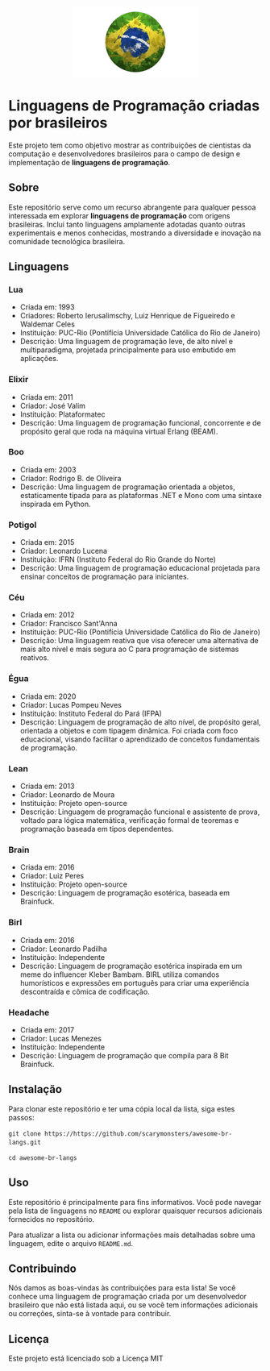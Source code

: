 <p align="center">
  <a href="">
    <img alt="Logo" src="brazil.png" min-width="250px" max-width="250px" width="250px" align="center">  
  </a>
</p>

# Linguagens de Programação criadas por brasileiros 

Este projeto tem como objetivo mostrar as contribuições de cientistas da computação e desenvolvedores brasileiros para o campo de design e implementação de **linguagens de programação**.

## Sobre

Este repositório serve como um recurso abrangente para qualquer pessoa interessada em explorar **linguagens de programação** com origens brasileiras. Inclui tanto linguagens amplamente adotadas quanto outras experimentais e menos conhecidas, mostrando a diversidade e inovação na comunidade tecnológica brasileira.

## Linguagens

### Lua

- Criada em: 1993
- Criadores: Roberto Ierusalimschy, Luiz Henrique de Figueiredo e Waldemar Celes
- Instituição: PUC-Rio (Pontifícia Universidade Católica do Rio de Janeiro)
- Descrição: Uma linguagem de programação leve, de alto nível e multiparadigma, projetada principalmente para uso embutido em aplicações.

### Elixir

- Criada em: 2011
- Criador: José Valim
- Instituição: Plataformatec
- Descrição: Uma linguagem de programação funcional, concorrente e de propósito geral que roda na máquina virtual Erlang (BEAM).

### Boo

- Criada em: 2003
- Criador: Rodrigo B. de Oliveira
- Descrição: Uma linguagem de programação orientada a objetos, estaticamente tipada para as plataformas .NET e Mono com uma sintaxe inspirada em Python.

### Potigol

- Criada em: 2015
- Criador: Leonardo Lucena
- Instituição: IFRN (Instituto Federal do Rio Grande do Norte)
- Descrição: Uma linguagem de programação educacional projetada para ensinar conceitos de programação para iniciantes.

### Céu

- Criada em: 2012
- Criador: Francisco Sant'Anna
- Instituição: PUC-Rio (Pontifícia Universidade Católica do Rio de Janeiro)
- Descrição: Uma linguagem reativa que visa oferecer uma alternativa de mais alto nível e mais segura ao C para programação de sistemas reativos.

### Égua

- Criada em: 2020
- Criador: Lucas Pompeu Neves
- Instituição: Instituto Federal do Pará (IFPA)
- Descrição: Linguagem de programação de alto nível, de propósito geral, orientada a objetos e com tipagem dinâmica. Foi criada com foco educacional, visando facilitar o aprendizado de conceitos fundamentais de programação.

### Lean

- Criada em: 2013
- Criador: Leonardo de Moura
- Instituição: Projeto open-source
- Descrição: Linguagem de programação funcional e assistente de prova, voltado para lógica matemática, verificação formal de teoremas e programação baseada em tipos dependentes.

### Brain

- Criada em: 2016
- Criador: Luiz Peres
- Instituição: Projeto open-source
- Descrição: Linguagem de programação esotérica, baseada em Brainfuck.

### Birl

- Criada em: 2016
- Criador: Leonardo Padilha
- Instituição: Independente
- Descrição: Linguagem de programação esotérica inspirada em um meme do influencer Kleber Bambam. BIRL utiliza comandos humorísticos e expressões em português para criar uma experiência descontraída e cômica de codificação.

### Headache

- Criada em: 2017
- Criador: Lucas Menezes
- Instituição: Independente
- Descrição: Linguagem de programação que compila para 8 Bit Brainfuck.

## Instalação

Para clonar este repositório e ter uma cópia local da lista, siga estes passos:

```git clone https://https://github.com/scarymonsters/awesome-br-langs.git```

```cd awesome-br-langs```

## Uso

Este repositório é principalmente para fins informativos. Você pode navegar pela lista de linguagens no `README` ou explorar quaisquer recursos adicionais fornecidos no repositório.

Para atualizar a lista ou adicionar informações mais detalhadas sobre uma linguagem, edite o arquivo `README.md`.

## Contribuindo

Nós damos as boas-vindas às contribuições para esta lista! Se você conhece uma linguagem de programação criada por um desenvolvedor brasileiro que não está listada aqui, ou se você tem informações adicionais ou correções, sinta-se à vontade para contribuir.

## Licença

Este projeto está licenciado sob a Licença MIT
  
